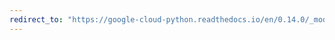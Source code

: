 ```yaml
---
redirect_to: "https://google-cloud-python.readthedocs.io/en/0.14.0/_modules/gcloud/bigtable/column_family.html"
---
```

